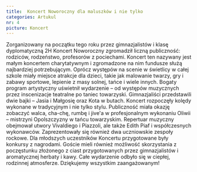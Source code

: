 ```yaml
---
title:  Koncert Noworoczny dla maluszków i nie tylko
categories: Artukul
nr: 4
picture: Koncert
---
```

Zorganizowany na początku tego roku przez gimnazjalistów i  klasę dyplomatyczną 2H Koncert Noworoczny zgromadził liczną publiczność: rodziców, rodzeństwo, profesorów z pociechami. Koncert ten nazywany jest małym koncertem charytatywnym i zgromadzone na nim fundusze służą najbardziej potrzebującym. Oprócz występów na scenie w świetlicy w całej szkole miały miejsce atrakcje dla dzieci, takie jak malowanie twarzy, gry i zabawy sportowe, lepienie z masy solnej, tańce i wiele innych. Bogaty program artystyczny uświetnił wydarzenie – od  występów muzycznych przez inscenizacje teatralne po taniec towarzyski. Gimnazjaliści przedstawili dwie bajki – Jasia i Małgosię oraz Kota w butach. Koncert rozpoczęły kolędy wykonane w tradycyjnym i nie tylko stylu. Publiczność miała okazję zobaczyć walca, cha-chę, rumbę i jive'a w profesjonalnym wykonaniu Oliwii – mistrzyni Opolszczyzny w tańcu towarzyskim. Repertuar muzyczny obejmował utwory Vivaldiego i Piazzoli, ale także Edith Piaf i współczesnych wykonawców. Zaprezentowały się również dwa uczniowskie zespoły rockowe. Dla młodszych uczestników Koncertu przygotowane były konkursy z nagrodami. Goście mieli również możliwość skorzystania z poczęstunku złożonego z ciast przygotowanych przez gimnazjalistów i aromatycznej herbaty i kawy. Całe wydarzenie odbyło się w ciepłej, rodzinnej atmosferze. Dziękujemy wszystkim zaangażowanym!